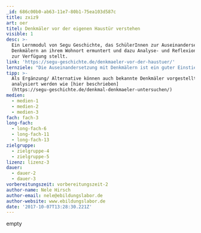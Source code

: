 ```yaml
---
_id: 686c00b0-ab63-11e7-80b1-75ea103d587c
title: zxiz9
art: oer
titel: Denkmäler vor der eigenen Haustür verstehen
visible: 1
desc: >-
  Ein Lernmodul von Segu Geschichte, das SchülerInnen zur Auseinandersetzung mit
  Denkmälern an ihrem Wohnort ermuntert und dazu Analyse- und Reflexionsaufgaben
  zur Verfügung stellt.
link: 'https://segu-geschichte.de/denkmaeler-vor-der-haustuer/'
lernziele: "Die Auseinandersetzung mit Denkmälern ist ein guter Einstieg in Geschichte bzw. eignet sich gut als Projekt in diesem Themenbereich. Denn um Denkmäler verstehen zu können, muss man sich in die Epoche hineinversetzen, in der sie erbaut wurden. Das Projekt 'Denkmäler vor der eigenen Haustür' regt SchülerInnen ganz besonders zu geschichtlicher Auseinandersetzung an, weil die Denkmäler aufgegriffen werden, die sie aus ihrem Alltag kennen. \r\nIm Rahmen von Medienarbeit können SchülerInnen die Aufgabe erhalten, nach Darstellungen von Denkmälern im Internet zu recherchieren und diese zu analysieren. Und/ oder sie können die erarbeiteten Hintergründe zu den Denkmälern an ihrem Wohnort in Form eines Blogartikels o.ä. veröffentlichen."
tipp: >-
  Als Ergänzung/ Alternative können auch bekannte Denkmäler vorgestellt und
  analysiert werden wie [hier beschrieben]
  (https://segu-geschichte.de/denkmal-denkmaeler-untersuchen/)
medien:
  - medien-1
  - medien-2
  - medien-3
fach: fach-3
long-fach:
  - long-fach-6
  - long-fach-11
  - long-fach-13
zielgruppe:
  - zielgruppe-4
  - zielgruppe-5
lizenz: lizenz-3
dauer:
  - dauer-2
  - dauer-3
vorbereitungszeit: vorbereitungszeit-2
author-name: Nele Hirsch
author-email: nele@ebildungslabor.de
author-website: www.ebildungslabor.de
date: '2017-10-07T13:28:30.221Z'
---
```

empty

